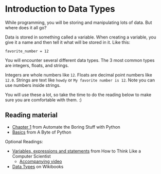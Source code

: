 # Introduction to Data Types

While programming, you will be storing and manipulating lots of data. But where does it all go?

Data is stored in something called a variable. When creating a variable, you give it a name and then tell it what will be stored in it. Like this:

```
favorite_number = 12
```

You will encounter several different data types. The 3 most common types are integers, floats, and strings.

Integers are whole numbers like `12`.
Floats are decimal point numbers like `12.0`.
Strings are text like `howdy` or `My favorite number is 12`. Note you can use numbers inside strings.

You will use these a lot, so take the time to do the reading below to make sure you are comfortable with them. :)

## Reading material

* [Chapter 1](https://automatetheboringstuff.com/chapter1/) from Automate the Boring Stuff with Python
* [Basics](http://python.swaroopch.com/basics.html) from A Byte of Python

Optional Readings:
* [Variables, expressions and statements](http://openbookproject.net/thinkcs/python/english2e/ch02.html) from How to Think Like a Computer Scientist
	* [Accompanying video](http://interactivepython.org/runestone/static/thinkcspy/SimplePythonData/intro-VariablesExpressionsandStatements.html)
* [Data Types](https://en.wikibooks.org/wiki/Python_Programming/Data_Types) on Wikibooks
